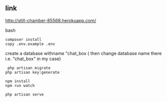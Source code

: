 ## link 
http://still-chamber-85568.herokuapp.com/



 bash
 ```
 composer install
 copy .env.example .env 
 ```
 create a database  withname "chat_box
 ( then change database name there i.e. "chat_box" in my case)
 ```
  php artisan migrate 
 php artisan key:generate
 ```
```
npm install 
npm run watch 
```

```
php artisan serve
```


